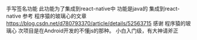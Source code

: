 手写签名功能
此功能为了集成到react-native中
功能是java的
集成到react-native
参考 程序猿的玻璃心的文章
https://blog.csdn.net/d780793370/article/details/52563715
感谢 程序猿的玻璃心
次项目是在Android开发的不懂js的那种。
小白入门级，有大神请斧正

